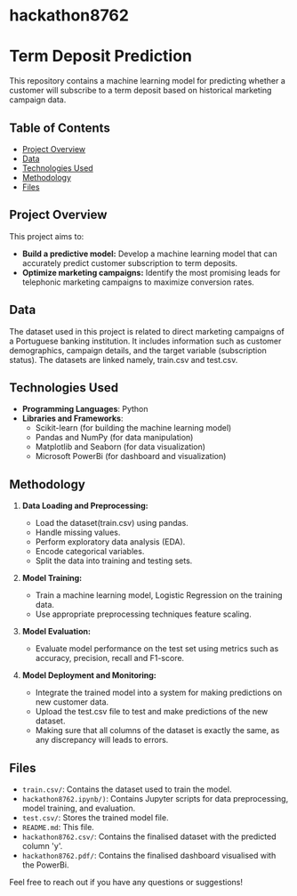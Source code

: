 # hackathon8762
# Term Deposit Prediction

This repository contains a machine learning model for predicting whether a customer will subscribe to a term deposit based on historical marketing campaign data.

## Table of Contents
- [Project Overview](#project-overview)
- [Data](#data)
- [Technologies Used](#technologies-used)
- [Methodology](#methodology)
- [Files](#files)


## Project Overview

This project aims to:

- **Build a predictive model:** Develop a machine learning model that can accurately predict customer subscription to term deposits.
- **Optimize marketing campaigns:** Identify the most promising leads for telephonic marketing campaigns to maximize conversion rates.

## Data

The dataset used in this project is related to direct marketing campaigns of a Portuguese banking institution. It includes information such as customer demographics, campaign details, and the target variable (subscription status).
The datasets are linked namely, train.csv and test.csv.


## Technologies Used
- **Programming Languages**: Python
- **Libraries and Frameworks**:
  - Scikit-learn (for building the machine learning model)
  - Pandas and NumPy (for data manipulation)
  - Matplotlib and Seaborn (for data visualization)
  - Microsoft PowerBi (for dashboard and visualization)

## Methodology

1. **Data Loading and Preprocessing:**
   - Load the dataset(train.csv) using pandas.
   - Handle missing values.
   - Perform exploratory data analysis (EDA).
   - Encode categorical variables.
   - Split the data into training and testing sets.

2. **Model Training:**
   - Train a machine learning model, Logistic Regression on the training data.
   - Use appropriate preprocessing techniques feature scaling.

3. **Model Evaluation:**
   - Evaluate model performance on the test set using metrics such as accuracy, precision, recall and F1-score.

4. **Model Deployment and Monitoring:**
   - Integrate the trained model into a system for making predictions on new customer data.
   - Upload the test.csv file to test and make predictions of the new dataset.
   - Making sure that all columns of the dataset is exactly the same, as any discrepancy will leads to errors.

## Files

- `train.csv/`: Contains the dataset used to train the model.
- `hackathon8762.ipynb/)`: Contains Jupyter scripts for data preprocessing, model training, and evaluation.
- `test.csv/`: Stores the trained model file.
- `README.md`: This file.
- `hackathon8762.csv/`: Contains the finalised dataset with the predicted column 'y'.
- `hackathon8762.pdf/`: Contains the finalised dashboard visualised with the PowerBi. 


Feel free to reach out if you have any questions or suggestions!
